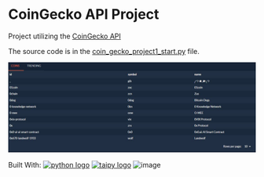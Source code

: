 # CoinGecko API Project

Project utilizing the [CoinGecko API](https://www.coingecko.com/en/api)

The source code is in the [coin_gecko_project1_start.py](coin_gecko_project1_start.py) file.

<img src="coin_gecko_project.jpg">

Built With:
[<img height="80" width="80" src="https://cdn.simpleicons.org/python" alt="python logo"/>](https://python.org)
[<img height="80" width="80" src="https://cdn.simpleicons.org/taipy" alt="taipy logo"/>](https://taipy.io/)
![image](https://github.com/user-attachments/assets/18216aa2-bc2e-4719-841f-6c01a0c9970c)
